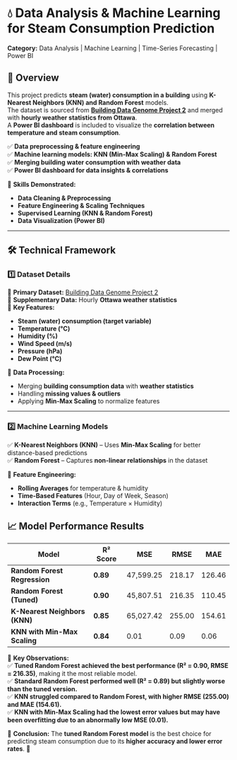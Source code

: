 # 💧 Data Analysis & Machine Learning for Steam Consumption Prediction  
**Category:** Data Analysis | Machine Learning | Time-Series Forecasting | Power BI  

## **🔹 Overview**  
This project predicts **steam (water) consumption in a building** using **K-Nearest Neighbors (KNN) and Random Forest** models.  
The dataset is sourced from **[Building Data Genome Project 2](https://www.kaggle.com/datasets/claytonmiller/buildingdatagenomeproject2)** and merged with **hourly weather statistics from Ottawa**.  
A **Power BI dashboard** is included to visualize the **correlation between temperature and steam consumption**.  

✅ **Data preprocessing & feature engineering**  
✅ **Machine learning models: KNN (Min-Max Scaling) & Random Forest**  
✅ **Merging building water consumption with weather data**  
✅ **Power BI dashboard for data insights & correlations**  

📌 **Skills Demonstrated:**  
- **Data Cleaning & Preprocessing**  
- **Feature Engineering & Scaling Techniques**  
- **Supervised Learning (KNN & Random Forest)**  
- **Data Visualization (Power BI)**  

---

## **🛠️ Technical Framework**  

### **1️⃣ Dataset Details**
🔹 **Primary Dataset:** [Building Data Genome Project 2](https://www.kaggle.com/datasets/claytonmiller/buildingdatagenomeproject2)  
🔹 **Supplementary Data:** Hourly **Ottawa weather statistics**  
🔹 **Key Features:**
   - **Steam (water) consumption (target variable)**
   - **Temperature (°C)**
   - **Humidity (%)**
   - **Wind Speed (m/s)**
   - **Pressure (hPa)**
   - **Dew Point (°C)**  

📌 **Data Processing:**  
- Merging **building consumption data** with **weather statistics**  
- Handling **missing values & outliers**  
- Applying **Min-Max Scaling** to normalize features  

---

### **2️⃣ Machine Learning Models**
✅ **K-Nearest Neighbors (KNN)** – Uses **Min-Max Scaling** for better distance-based predictions  
✅ **Random Forest** – Captures **non-linear relationships** in the dataset  

📌 **Feature Engineering:**  
- **Rolling Averages** for temperature & humidity  
- **Time-Based Features** (Hour, Day of Week, Season)  
- **Interaction Terms** (e.g., Temperature × Humidity)  

## **📈 Model Performance Results**  

| **Model**                     | **R² Score** | **MSE**     | **RMSE**  | **MAE**   |
|--------------------------------|-------------|------------|----------|----------|
| **Random Forest Regression**   | **0.89**    | 47,599.25  | 218.17   | 126.46   |
| **Random Forest (Tuned)**      | **0.90**    | 45,807.51  | 216.35   | 110.45   |
| **K-Nearest Neighbors (KNN)**  | **0.85**    | 65,027.42  | 255.00   | 154.61   |
| **KNN with Min-Max Scaling**   | **0.84**    | 0.01       | 0.09     | 0.06     |

📌 **Key Observations:**  
✅ **Tuned Random Forest achieved the best performance (R² = 0.90, RMSE = 216.35)**, making it the most reliable model.  
✅ **Standard Random Forest performed well (R² = 0.89) but slightly worse than the tuned version.**  
✅ **KNN struggled compared to Random Forest, with higher RMSE (255.00) and MAE (154.61).**  
✅ **KNN with Min-Max Scaling had the lowest error values but may have been overfitting due to an abnormally low MSE (0.01).**  

📌 **Conclusion:** The **tuned Random Forest model** is the best choice for predicting steam consumption due to its **higher accuracy and lower error rates**. 🚀



